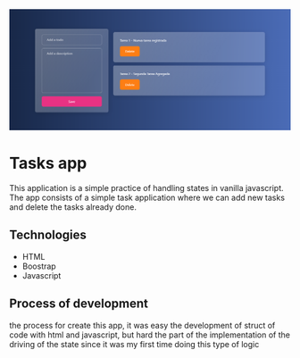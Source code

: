 <img src='./Public/img.png' atl='app' />

# Tasks app

This application is a simple practice of handling states in vanilla javascript. The app consists of a simple task application where we can add new tasks and delete the tasks already done.

## Technologies

- HTML
- Boostrap
- Javascript

## Process of development

the process for create this app, it was easy the development of struct of code with html and javascript, but hard the part of the implementation of the driving of the state since it was my first time doing this type of logic
